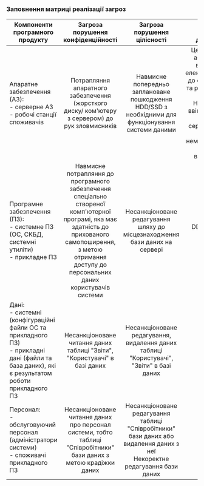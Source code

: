 ### Заповнення матриці реалізації загроз


| Компоненти програмного продукту| Загроза порушення конфіденційності | Загроза порушення цілісності | Загроза порушення доступності |
|--------------------------- |:---------------:| :---------------:|:---------------:|
|Апаратне забезпечення (АЗ): <br /> - серверне АЗ <br /> - робочі станції споживачів| Потрапляння апаратного забезпечення (жорсткого диску/ ком'ютеру з сервером) до рук зловмисників | Навмисне попередньо заплановане пошкодження HDD/SSD	з необхідними для функціонування системи даними| Централізоване або навмисне відключення електропостачання до серверного АЗ та робочих станцій споживачів <br /> Неможливість ввімкнути сервер  <br /> Такий стан серверу, що веде за собою неможливість його коректного використання |
|Програмне забезпечення (ПЗ): <br /> - системне ПЗ (ОС, СКБД, системні утиліти) <br /> - прикладне ПЗ| Навмисне потрапляння до програмного забезпечення спеціально створеної комп'ютерної програмі, яка має здатність до прихованого самопоширення, з метою отримання доступу до персональних даних користувачів системи | Несанкціоноване редагування шляху до місцезнаходження бази даних на сервері | DDOS-атака на сервер<br />
|Дані: <br /> - системні (конфігураційні файли ОС та прикладного ПЗ) <br /> - прикладні дані (файли та база даних), які є результатом роботи прикладного ПЗ| Несанкціоноване читання даних таблиці "Звіти", "Користувачі" в базі даних  |Несанкціоноване редагування, видалення даних таблиці "Користувачі", "Звіти" в базі даних  | + |
|Персонал: <br /> - обслуговуючий персонал (адміністратори системи) <br /> - споживачі прикладного ПЗ| Несанкціоноване читання даних про персонал системи, тобто таблиці "Співробітники" бази даних з метою крадіжки даних| Несанкціоноване редагування таблиці "Співробітники" бази даних або видалення даних з неї <br />Некоректне редагування бази даних | + |
